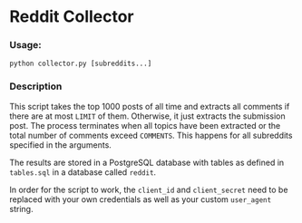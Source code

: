 # Reddit Collector

### Usage:
`python collector.py [subreddits...]`

### Description

This script takes the top 1000 posts of all time and extracts all comments if there are at most `LIMIT` of them. Otherwise, it just extracts the submission post. The process terminates when all topics have been extracted or the total number of comments exceed `COMMENTS`. This happens for all subreddits specified in the arguments.

The results are stored in a PostgreSQL database with tables as defined in `tables.sql` in a database called `reddit`.

In order for the script to work, the `client_id` and `client_secret` need to be replaced with your own credentials as well as your custom `user_agent` string.